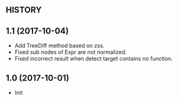 HISTORY
--------

## 1.1 (2017-10-04)

- Add TreeDiff method based on zss.
- Fixed sub nodes of Expr are not normalized.
- Fixed incorrect result when detect target contains no function.

## 1.0 (2017-10-01)

- Init
